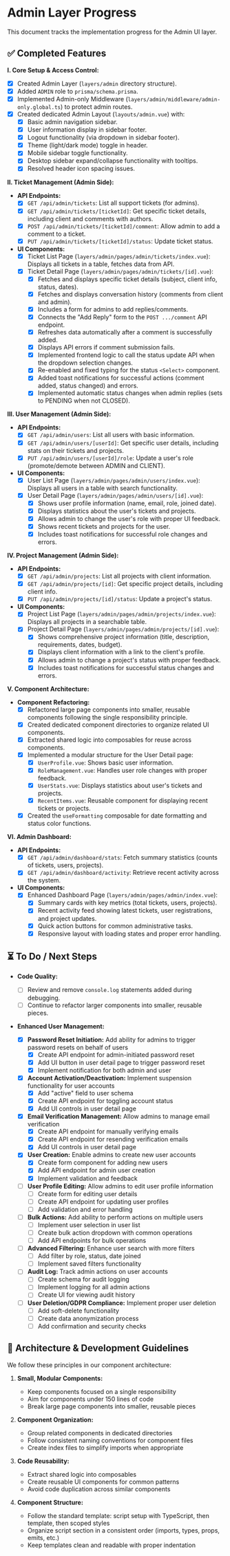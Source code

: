 # Admin Layer Progress

This document tracks the implementation progress for the Admin UI layer.

## ✅ Completed Features

**I. Core Setup & Access Control:**

- [x] Created Admin Layer (`layers/admin` directory structure).
- [x] Added `ADMIN` role to `prisma/schema.prisma`.
- [x] Implemented Admin-only Middleware (`layers/admin/middleware/admin-only.global.ts`) to protect admin routes.
- [x] Created dedicated Admin Layout (`layouts/admin.vue`) with:
  - [x] Basic admin navigation sidebar.
  - [x] User information display in sidebar footer.
  - [x] Logout functionality (via dropdown in sidebar footer).
  - [x] Theme (light/dark mode) toggle in header.
  - [x] Mobile sidebar toggle functionality.
  - [x] Desktop sidebar expand/collapse functionality with tooltips.
  - [x] Resolved header icon spacing issues.

**II. Ticket Management (Admin Side):**

- **API Endpoints:**
  - [x] `GET /api/admin/tickets`: List all support tickets (for admins).
  - [x] `GET /api/admin/tickets/[ticketId]`: Get specific ticket details, including client and comments with authors.
  - [x] `POST /api/admin/tickets/[ticketId]/comment`: Allow admin to add a comment to a ticket.
  - [x] `PUT /api/admin/tickets/[ticketId]/status`: Update ticket status.
- **UI Components:**
  - [x] Ticket List Page (`layers/admin/pages/admin/tickets/index.vue`): Displays all tickets in a table, fetches data from API.
  - [x] Ticket Detail Page (`layers/admin/pages/admin/tickets/[id].vue`):
    - [x] Fetches and displays specific ticket details (subject, client info, status, dates).
    - [x] Fetches and displays conversation history (comments from client and admin).
    - [x] Includes a form for admins to add replies/comments.
    - [x] Connects the "Add Reply" form to the `POST .../comment` API endpoint.
    - [x] Refreshes data automatically after a comment is successfully added.
    - [x] Displays API errors if comment submission fails.
    - [x] Implemented frontend logic to call the status update API when the dropdown selection changes.
    - [x] Re-enabled and fixed typing for the status `<Select>` component.
    - [x] Added toast notifications for successful actions (comment added, status changed) and errors.
    - [x] Implemented automatic status changes when admin replies (sets to PENDING when not CLOSED).

**III. User Management (Admin Side):**

- **API Endpoints:**
  - [x] `GET /api/admin/users`: List all users with basic information.
  - [x] `GET /api/admin/users/[userId]`: Get specific user details, including stats on their tickets and projects.
  - [x] `PUT /api/admin/users/[userId]/role`: Update a user's role (promote/demote between ADMIN and CLIENT).
- **UI Components:**
  - [x] User List Page (`layers/admin/pages/admin/users/index.vue`): Displays all users in a table with search functionality.
  - [x] User Detail Page (`layers/admin/pages/admin/users/[id].vue`):
    - [x] Shows user profile information (name, email, role, joined date).
    - [x] Displays statistics about the user's tickets and projects.
    - [x] Allows admin to change the user's role with proper UI feedback.
    - [x] Shows recent tickets and projects for the user.
    - [x] Includes toast notifications for successful role changes and errors.

**IV. Project Management (Admin Side):**

- **API Endpoints:**
  - [x] `GET /api/admin/projects`: List all projects with client information.
  - [x] `GET /api/admin/projects/[id]`: Get specific project details, including client info.
  - [x] `PUT /api/admin/projects/[id]/status`: Update a project's status.
- **UI Components:**
  - [x] Project List Page (`layers/admin/pages/admin/projects/index.vue`): Displays all projects in a searchable table.
  - [x] Project Detail Page (`layers/admin/pages/admin/projects/[id].vue`):
    - [x] Shows comprehensive project information (title, description, requirements, dates, budget).
    - [x] Displays client information with a link to the client's profile.
    - [x] Allows admin to change a project's status with proper feedback.
    - [x] Includes toast notifications for successful status changes and errors.

**V. Component Architecture:**

- **Component Refactoring:**
  - [x] Refactored large page components into smaller, reusable components following the single responsibility principle.
  - [x] Created dedicated component directories to organize related UI components.
  - [x] Extracted shared logic into composables for reuse across components.
  - [x] Implemented a modular structure for the User Detail page:
    - [x] `UserProfile.vue`: Shows basic user information.
    - [x] `RoleManagement.vue`: Handles user role changes with proper feedback.
    - [x] `UserStats.vue`: Displays statistics about user's tickets and projects.
    - [x] `RecentItems.vue`: Reusable component for displaying recent tickets or projects.
  - [x] Created the `useFormatting` composable for date formatting and status color functions.

**VI. Admin Dashboard:**

- **API Endpoints:**
  - [x] `GET /api/admin/dashboard/stats`: Fetch summary statistics (counts of tickets, users, projects).
  - [x] `GET /api/admin/dashboard/activity`: Retrieve recent activity across the system.
- **UI Components:**
  - [x] Enhanced Dashboard Page (`layers/admin/pages/admin/index.vue`):
    - [x] Summary cards with key metrics (total tickets, users, projects).
    - [x] Recent activity feed showing latest tickets, user registrations, and project updates.
    - [x] Quick action buttons for common administrative tasks.
    - [x] Responsive layout with loading states and proper error handling.

## ⏳ To Do / Next Steps

- **Code Quality:**

  - [ ] Review and remove `console.log` statements added during debugging.
  - [ ] Continue to refactor larger components into smaller, reusable pieces.

- **Enhanced User Management:**
  - [x] **Password Reset Initiation:** Add ability for admins to trigger password resets on behalf of users
    - [x] Create API endpoint for admin-initiated password reset
    - [x] Add UI button in user detail page to trigger password reset
    - [x] Implement notification for both admin and user
  - [x] **Account Activation/Deactivation:** Implement suspension functionality for user accounts
    - [x] Add "active" field to user schema
    - [x] Create API endpoint for toggling account status
    - [x] Add UI controls in user detail page
  - [x] **Email Verification Management:** Allow admins to manage email verification
    - [x] Create API endpoint for manually verifying emails
    - [x] Create API endpoint for resending verification emails
    - [x] Add UI controls in user detail page
  - [x] **User Creation:** Enable admins to create new user accounts
    - [x] Create form component for adding new users
    - [x] Add API endpoint for admin user creation
    - [x] Implement validation and feedback
  - [ ] **User Profile Editing:** Allow admins to edit user profile information
    - [ ] Create form for editing user details
    - [ ] Create API endpoint for updating user profiles
    - [ ] Add validation and error handling
  - [ ] **Bulk Actions:** Add ability to perform actions on multiple users
    - [ ] Implement user selection in user list
    - [ ] Create bulk action dropdown with common operations
    - [ ] Add API endpoints for bulk operations
  - [ ] **Advanced Filtering:** Enhance user search with more filters
    - [ ] Add filter by role, status, date joined
    - [ ] Implement saved filters functionality
  - [ ] **Audit Log:** Track admin actions on user accounts
    - [ ] Create schema for audit logging
    - [ ] Implement logging for all admin actions
    - [ ] Create UI for viewing audit history
  - [ ] **User Deletion/GDPR Compliance:** Implement proper user deletion
    - [ ] Add soft-delete functionality
    - [ ] Create data anonymization process
    - [ ] Add confirmation and security checks

## 📝 Architecture & Development Guidelines

We follow these principles in our component architecture:

1. **Small, Modular Components:**

   - Keep components focused on a single responsibility
   - Aim for components under 150 lines of code
   - Break large page components into smaller, reusable pieces

2. **Component Organization:**

   - Group related components in dedicated directories
   - Follow consistent naming conventions for component files
   - Create index files to simplify imports when appropriate

3. **Code Reusability:**

   - Extract shared logic into composables
   - Create reusable UI components for common patterns
   - Avoid code duplication across similar components

4. **Component Structure:**
   - Follow the standard template: script setup with TypeScript, then template, then scoped styles
   - Organize script section in a consistent order (imports, types, props, emits, etc.)
   - Keep templates clean and readable with proper indentation
